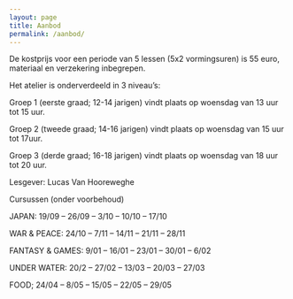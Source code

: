 ```yaml
---
layout: page
title: Aanbod
permalink: /aanbod/
---
```


De kostprijs voor een periode van 5 lessen (5x2 vormingsuren) is 55 euro, materiaal en verzekering inbegrepen.

Het atelier is onderverdeeld in 3 niveau’s: 

Groep 1 		(eerste graad; 12-14 jarigen)  	vindt plaats op woensdag van 13 uur tot 15 uur.

Groep 2 		(tweede graad; 14-16 jarigen)	vindt plaats op woensdag van 15 uur tot 17uur.

Groep 3 		(derde graad; 16-18 jarigen) 	vindt plaats op woensdag van 18 uur tot 20 uur.

 
Lesgever: Lucas Van Hooreweghe

Cursussen (onder voorbehoud)

JAPAN: 19/09 – 26/09 – 3/10 – 10/10 – 17/10

WAR & PEACE: 24/10 – 7/11 – 14/11 – 21/11 – 28/11

FANTASY & GAMES: 9/01 – 16/01 – 23/01 – 30/01 – 6/02

UNDER WATER: 20/2 – 27/02 – 13/03 – 20/03 – 27/03

FOOD; 24/04 – 8/05 – 15/05 – 22/05 – 29/05